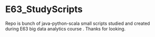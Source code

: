 # E63_StudyScripts
Repo is  bunch of java-python-scala small scripts studied and created during  E63 big data analytics course . 
Thanks for looking.
